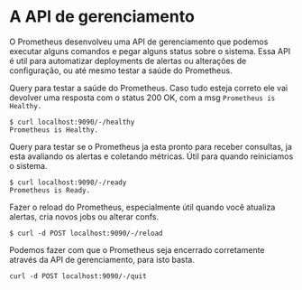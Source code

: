 # A API de gerenciamento

O Prometheus desenvolveu uma API de gerenciamento que podemos executar alguns comandos e pegar alguns status sobre o sistema. Essa API é util para automatizar deployments de alertas ou alterações de configuração, ou até mesmo testar a saúde do Prometheus.

Query para testar a saúde do Prometheus. Caso tudo esteja correto ele vai devolver uma resposta com o status 200 OK, com a msg `Prometheus is Healthy.`

```
$ curl localhost:9090/-/healthy
Prometheus is Healthy.
```

Query para testar se o Prometheus ja esta pronto para receber consultas, ja esta avaliando os alertas e coletando métricas. Útil para quando reiniciamos o sistema.

```
$ curl localhost:9090/-/ready
Prometheus is Ready.
```

Fazer o reload do Prometheus, especialmente útil quando você atualiza alertas, cria novos jobs ou alterar confs.

```
$ curl -d POST localhost:9090/-/reload
```

Podemos fazer com que o Prometheus seja encerrado corretamente através da API de gerenciamento, para isto basta.

```
curl -d POST localhost:9090/-/quit
```
